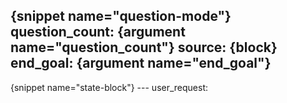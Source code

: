 {snippet name="question-mode"}
question_count: {argument name="question_count"}
source: {block}
end_goal: {argument name="end_goal"}
---
<block>
{snippet name="state-block"}
</block>
---
user_request: